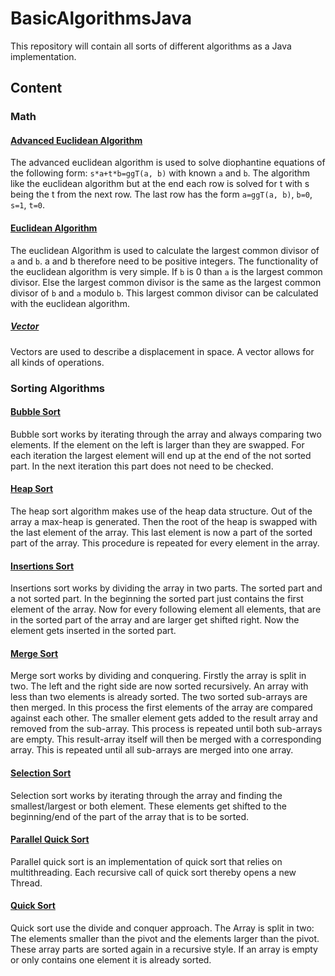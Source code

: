 # BasicAlgorithmsJava
This repository will contain all sorts of different algorithms as a Java implementation.
## Content
### Math
#### [Advanced Euclidean Algorithm](/src/de/termitehuegel/basicAlgorithmsJava/math/numberTheory/AdvancedEuclideanAlgorithm.java)
The advanced euclidean algorithm is used to solve diophantine equations of the following form: `s*a+t*b=ggT(a, b)` with known `a` and `b`. The algorithm like the euclidean algorithm but at the end each row is solved for t with s being the t from the next row. The last row has the form `a=ggT(a, b)`, `b=0`, `s=1`, `t=0`.
#### [Euclidean Algorithm](/src/de/termitehuegel/basicAlgorithmsJava/math/numberTheory/EuclideanAlgorithm.java)
The euclidean Algorithm is used to calculate the largest common divisor of `a` and `b`. a and b therefore need to be positive integers. The functionality of the euclidean algorithm is very simple. If `b` is 0 than `a` is the largest common divisor. Else the largest common divisor is the same as the largest common divisor of `b` and `a` modulo `b`. This largest common divisor can be calculated with the euclidean algorithm.
##### [Vector](/src/de/termitehuegel/basicAlgorithmsJava/math/geometry/Vector.java)
Vectors are used to describe a displacement in space. A vector allows for all kinds of operations.
### Sorting Algorithms
#### [Bubble Sort](/src/de/termitehuegel/basicAlgorithmsJava/sort/Bubblesort.java)
Bubble sort works by iterating through the array and always comparing two elements. If the element on the left is larger than they are swapped. For each iteration the largest element will end up at the end of the not sorted part. In the next iteration this part does not need to be checked.
#### [Heap Sort](/src/de/termitehuegel/basicAlgorithmsJava/sort/Heapsort.java)
The heap sort algorithm makes use of the heap data structure. Out of the array a max-heap is generated. Then the root of the heap is swapped with the last element of the array. This last element is now a part of the sorted part of the array. This procedure is repeated for every element in the array.
#### [Insertions Sort](/src/de/termitehuegel/basicAlgorithmsJava/sort/Insertionsort.java)
Insertions sort works by dividing the array in two parts. The sorted part and a not sorted part. In the beginning the sorted part just contains the first element of the array. Now for every following element all elements, that are in the sorted part of the array and are larger get shifted right. Now the element gets inserted in the sorted part.
#### [Merge Sort](/src/de/termitehuegel/basicAlgorithmsJava/sort/Mergesort.java)
Merge sort works by dividing and conquering. Firstly the array is split in two. The left and the right side are now sorted recursively. An array with less than two elements is already sorted. The two sorted sub-arrays are then merged. In this process the first elements of the array are compared against each other. The smaller element gets added to the result array and removed from the sub-array. This process is repeated until both sub-arrays are empty. This result-array itself will then be merged with a corresponding array. This is repeated until all sub-arrays are merged into one array.
#### [Selection Sort](/src/de/termitehuegel/basicAlgorithmsJava/sort/Selectionsort.java)
Selection sort works by iterating through the array and finding the smallest/largest or both element. These elements get shifted to the beginning/end of the part of the array that is to be sorted.
#### [Parallel Quick Sort](/src/de/termitehuegel/basicAlgorithmsJava/sort/ParallelQuicksort.java)
Parallel quick sort is an implementation of quick sort that relies on multithreading. Each recursive call of quick sort thereby opens a new Thread.
#### [Quick Sort](/src/de/termitehuegel/basicAlgorithmsJava/sort/Quicksort.java)
Quick sort use the divide and conquer approach. The Array is split in two: The elements smaller than the pivot and the elements larger than the pivot. These array parts are sorted again in a recursive style. If an array is empty or only contains one element it is already sorted.
